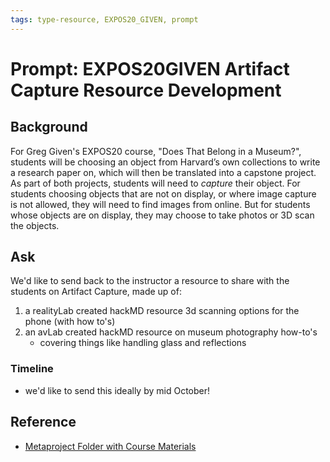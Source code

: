 ```yaml
---
tags: type-resource, EXPOS20_GIVEN, prompt
---
```


# Prompt: EXPOS20GIVEN Artifact Capture Resource Development

## Background
For Greg Given's EXPOS20 course, "Does That Belong in a Museum?", students will be choosing an object from Harvard’s own collections to write a research paper on, which will then be translated into a capstone project. As part of both projects, students will need to *capture* their object. For students choosing objects that are not on display, or where image capture is not allowed, they will need to find images from online. But for students whose objects are on display, they may choose to take photos or 3D scan the objects.

## Ask
We'd like to send back to the instructor a resource to share with the students on Artifact Capture, made up of:
1. a realityLab created hackMD resource 3d scanning options for the phone (with how to's)
2. an avLab created hackMD resource on museum photography how-to's
    - covering things like handling glass and reflections

### Timeline
* we'd like to send this ideally by mid October!

## Reference
* [Metaproject Folder with Course Materials](https://drive.google.com/drive/folders/1d1I4xQT739EOB7HYBNRjywvuvF6CNYqc)





